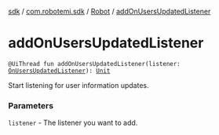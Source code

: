 [sdk](../../index.md) / [com.robotemi.sdk](../index.md) / [Robot](index.md) / [addOnUsersUpdatedListener](./add-on-users-updated-listener.md)

# addOnUsersUpdatedListener

`@UiThread fun addOnUsersUpdatedListener(listener: `[`OnUsersUpdatedListener`](../../com.robotemi.sdk.listeners/-on-users-updated-listener/index.md)`): `[`Unit`](https://kotlinlang.org/api/latest/jvm/stdlib/kotlin/-unit/index.html)

Start listening for user information updates.

### Parameters

`listener` - The listener you want to add.